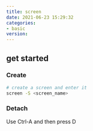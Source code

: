 ```yaml
---
title: screen
date: 2021-06-23 15:29:32
categories:
- basic
version:
---
```


## get started

### Create

```zsh
# create a screen and enter it
screen -S <screen_name>
```

### Detach

Use Ctrl-A and then press D